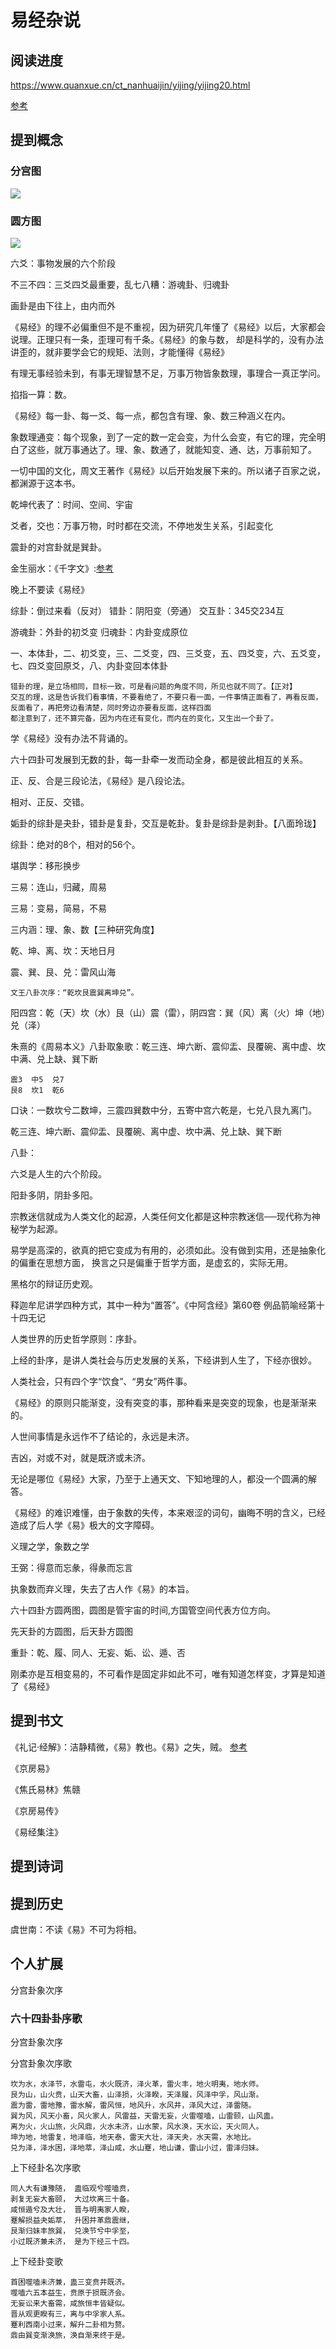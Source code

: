 # 易经杂说

## 阅读进度

https://www.quanxue.cn/ct_nanhuaijin/yijing/yijing20.html

[参考]()

## 提到概念

### 分宫图

![](../../materials/fengong.jpg)

### 圆方图

![](../../materials/yuanfang.jpg)


六爻：事物发展的六个阶段

不三不四：三爻四爻最重要，乱七八糟：游魂卦、归魂卦

画卦是由下往上，由内而外

《易经》的理不必偏重但不是不重视，因为研究几年懂了《易经》以后，大家都会说理。正理只有一条，歪理可有千条。《易经》的象与数，
却是科学的，没有办法讲歪的，就非要学会它的规矩、法则，才能懂得《易经》

有理无事经验未到，有事无理智慧不足，万事万物皆象数理，事理合一真正学问。

掐指一算：数。

《易经》每一卦、每一爻、每一点，都包含有理、象、数三种涵义在内。

象数理通变：每个现象，到了一定的数一定会变，为什么会变，有它的理，完全明白了这些，就万事通达了。理、象、数通了，就能知变、通、达，万事前知了。

一切中国的文化，周文王著作《易经》以后开始发展下来的。所以诸子百家之说，都渊源于这本书。

乾坤代表了：时间、空间、宇宙

爻者，交也：万事万物，时时都在交流，不停地发生关系，引起变化

震卦的对宫卦就是巽卦。

金生丽水：《千字文》:[参考](https://ctext.org/wiki.pl?if=gb&chapter=113246&remap=gb)

晚上不要读《易经》

综卦：倒过来看（反对）  错卦：阴阳变（旁通） 交互卦：345交234互

游魂卦：外卦的初爻变 归魂卦：内卦变成原位

一、本体卦，二、初爻变，三、二爻变，四、三爻变，五、四爻变，六、五爻变，七、四爻变回原爻，八、内卦变回本体卦

```综卦的理，因为立场不同，告诉我们万事要客观，观念就完全两样。【反对】
错卦的理，是立场相同，目标一致，可是看问题的角度不同，所见也就不同了。【正对】
交互的理，这是告诉我们看事情，不要看绝了，不要只看一面，一件事情正面看了，再看反面，反面看了，再把旁边看清楚，同时旁边亦要看反面，这样四面
都注意到了，还不算完备，因为内在还有变化，而内在的变化，又生出一个卦了。
```

学《易经》没有办法不背诵的。

六十四卦可发展到无数的卦，每一卦牵一发而动全身，都是彼此相互的关系。

正、反、合是三段论法，《易经》是八段论法。

相对、正反、交错。

姤卦的综卦是夬卦，错卦是复卦，交互是乾卦。复卦是综卦是剥卦。【八面玲珑】

综卦：绝对的8个，相对的56个。

堪舆学：移形换步

三易：连山，归藏，周易

三易：变易，简易，不易

三内涵：理、象、数【三种研究角度】

乾、坤、离、坎：天地日月

震、巽、艮、兑：雷风山海

```伏羲八卦次序：“乾兑离震巽坎艮坤” 
文王八卦次序：“乾坎艮震巽离坤兑”。
```

阳四宫：乾（天）坎（水）艮（山）震（雷），阴四宫：巽（风）离（火）坤（地）兑（泽）

朱熹的《周易本义》八卦取象歌：乾三连、坤六断、震仰盂、艮覆碗、离中虚、坎中满、兑上缺、巽下断

```巽4  离9  坤2
震3  中5  兑7
艮8  坎1  乾6
```

口诀：一数坎兮二数坤，三震四巽数中分，五寄中宫六乾是，七兑八艮九离门。

乾三连、坤六断、震仰盂、艮覆碗、离中虚、坎中满、兑上缺、巽下断

八卦：

六爻是人生的六个阶段。

阳卦多阴，阴卦多阳。

宗教迷信就成为人类文化的起源，人类任何文化都是这种宗教迷信──现代称为神秘学为起源。

易学是高深的，欲真的把它变成为有用的，必须如此。没有做到实用，还是抽象化的偏重在思想方面，
换言之只是偏重于哲学方面，是虚玄的，实际无用。


黑格尔的辩证历史观。

释迦牟尼讲学四种方式，其中一种为“置答”。《中阿含经》第60卷 例品箭喻经第十 十四无记

人类世界的历史哲学原则：序卦。

上经的卦序，是讲人类社会与历史发展的关系，下经讲到人生了，下经亦很妙。

人类社会，只有四个字“饮食”、“男女”两件事。

《易经》的原则只能渐变，没有突变的事，那种看来是突变的现象，也是渐渐来的。

人世间事情是永远作不了结论的，永远是未济。

吉凶，对或不对，就是既济或未济。

无论是哪位《易经》大家，乃至于上通天文、下知地理的人，都没一个圆满的解答。

《易经》的难识难懂，由于象数的失传，本来艰涩的词句，幽晦不明的含义，已经造成了后人学《易》极大的文字障碍。

义理之学，象数之学

王弼：得意而忘彖，得彖而忘言

执象数而弃义理，失去了古人作《易》的本旨。

六十四卦方圆两图，圆图是管宇宙的时间,方国管空间代表方位方向。

先天卦的方圆图，后天卦方圆图

重卦：乾、履、同人、无妄、姤、讼、遁、否

刚柔亦是互相变易的，不可看作是固定非如此不可，唯有知道怎样变，才算是知道了《易经》


## 提到书文

《礼记·经解》：洁静精微，《易》教也。《易》之失，贼。 [参考](https://ctext.org/liji/jing-jie/zhs)

《京房易》

《焦氏易林》焦赣

《京房易传》

《易经集注》

## 提到诗词

## 提到历史

虞世南：不读《易》不可为将相。

## 个人扩展

分宫卦象次序

### 六十四卦卦序歌

分宫卦象次序

分宫卦象次序歌

```乾为天，天风姤，天山遁，天地否，风地观，山地剥，火地晋，火天大有。
坎为水，水泽节，水雷屯，水火既济，泽火革，雷火丰，地火明夷，地水师。
艮为山，山火贲，山天大畜，山泽损，火泽睽，天泽履，风泽中孚，风山渐。
震为雷，雷地豫，雷水解，雷风恒，地风升，水风井，泽风大过，泽雷随。
巽为风，风天小畜，风火家人，风雷益，天雷无妄，火雷噬嗑，山雷颐，山风蛊。
离为火，火山旅，火风鼎，火水未济，山水蒙，风水涣，天水讼，天火同人。
坤为地，地雷复，地泽临，地天泰，雷天大壮，泽天夬，水天需，水地比。
兑为泽，泽水困，泽地萃，泽山咸，水山蹇，地山谦，雷山小过，雷泽归妹。
```

上下经卦名次序歌

```乾坤屯蒙需讼师， 比小畜兮履泰否，
同人大有谦豫随， 蛊临观兮噬嗑贲，
剥复无妄大畜颐， 大过坎离三十备。
咸恒遁兮及大壮， 晋与明夷家人睽，
蹇解损益夬姤萃， 升困井革鼎震继，
艮渐归妹丰旅巽， 兑涣节兮中孚至，
小过既济兼未济， 是为下经三十四。
```

上下经卦变歌

```讼自遁变泰归妹，否从渐来随三位。
首困噬嗑未济兼，蛊三变贲井既济。
噬嗑六五本益生，贲原于损既济会。
无妄讼来大畜需，咸旅恒丰皆疑似。
晋从观更睽有三，离与中孚家人系。
蹇利西南小过来，解升二卦相为赘。
鼎由巽变渐涣旅，涣自渐来终于是。
```


